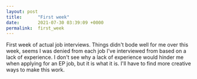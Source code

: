 ```yaml
---
layout: post
title:      "First week"
date:       2021-07-30 03:39:09 +0000
permalink:  first_week
---
```



First week of actual job interviews. Things didn't bode well for me over this week, seems I was denied from each job I've interviewed from based on a lack of experience. I don't see why a lack of experience would hinder me when applying for an EP job, but it is what it is. I'll have to find more creative ways to make this work.
